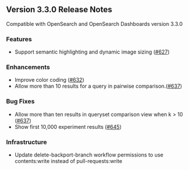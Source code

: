 ## Version 3.3.0 Release Notes

Compatible with OpenSearch and OpenSearch Dashboards version 3.3.0

### Features
* Support semantic highlighting and dynamic image sizing ([#627](https://github.com/opensearch-project/dashboards-search-relevance/pull/627))

### Enhancements
* Improve color coding ([#632](https://github.com/opensearch-project/dashboards-search-relevance/pull/632))
* Allow more than 10 results for a query in pairwise comparison.([#637](https://github.com/opensearch-project/dashboards-search-relevance/pull/637))

### Bug Fixes
* Allow more than ten results in queryset comparison view when k > 10 ([#637](https://github.com/opensearch-project/dashboards-search-relevance/pull/637))
* Show first 10,000 experiment results ([#645](https://github.com/opensearch-project/dashboards-search-relevance/pull/645))

### Infrastructure
* Update delete-backport-branch workflow permissions to use contents:write instead of pull-requests:write
